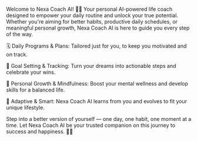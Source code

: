Welcome to Nexa Coach AI! 🤖✨
Your personal AI-powered life coach designed to empower your daily routine and unlock your true potential. Whether you're aiming for better habits, productive daily schedules, or meaningful personal growth, Nexa Coach AI is here to guide you every step of the way.

🗓️ Daily Programs & Plans: Tailored just for you, to keep you motivated and on track.

🎯 Goal Setting & Tracking: Turn your dreams into actionable steps and celebrate your wins.

🌱 Personal Growth & Mindfulness: Boost your mental wellness and develop skills for a balanced life.

🔄 Adaptive & Smart: Nexa Coach AI learns from you and evolves to fit your unique lifestyle.

Step into a better version of yourself — one day, one habit, one moment at a time. Let Nexa Coach AI be your trusted companion on this journey to success and happiness. 🚀💡
